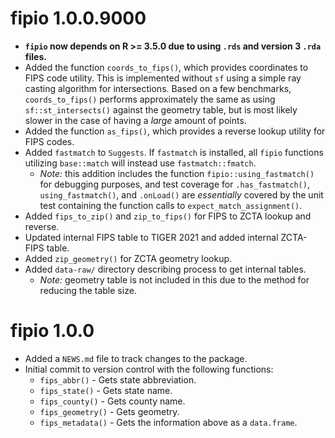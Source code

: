 # fipio 1.0.0.9000


* **`fipio` now depends on R >= 3.5.0 due to using `.rds` and version 3 `.rda` files.**
* Added the function `coords_to_fips()`, which provides coordinates to FIPS code utility. This is implemented without `sf` using a simple ray casting algorithm for intersections. Based on a few benchmarks, `coords_to_fips()` performs approximately the same as using `sf::st_intersects()`  against the geometry table, but is most likely slower in the case of having a *large* amount of points.
* Added the function `as_fips()`, which provides a reverse lookup utility for FIPS codes.
* Added `fastmatch` to `Suggests`. If `fastmatch` is installed, all `fipio` functions utilizing `base::match` will instead use `fastmatch::fmatch`.
    - *Note:* this addition includes the function `fipio::using_fastmatch()` for debugging purposes, and test coverage for `.has_fastmatch()`, `using_fastmatch()`, and `.onLoad()` are *essentially* covered by the unit test containing the function calls to `expect_match_assignment()`.
* Added `fips_to_zip()` and `zip_to_fips()` for FIPS to ZCTA lookup and reverse.
* Updated internal FIPS table to TIGER 2021 and added internal ZCTA-FIPS table.
* Added `zip_geometry()` for ZCTA geometry lookup.
* Added `data-raw/` directory describing process to get internal tables.
    - *Note:* geometry table is not included in this due to the method for reducing the table size.

# fipio 1.0.0

* Added a `NEWS.md` file to track changes to the package.
* Initial commit to version control with the following functions:
    - `fips_abbr()` - Gets state abbreviation.
    - `fips_state()` - Gets state name.
    - `fips_county()` - Gets county name.
    - `fips_geometry()` - Gets geometry.
    - `fips_metadata()` - Gets the information above as a `data.frame`.